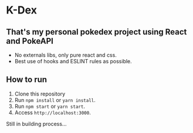 # K-Dex
## That's my personal pokedex project using React and PokeAPI
 - No externals libs, only pure react and css.
 - Best use of hooks and ESLINT rules as possible.

## How to run
1. Clone this repository
2. Run `npm install` or `yarn install`.
3. Run `npm start` or `yarn start`.
4. Access `http://localhost:3000`.

Still in building process...